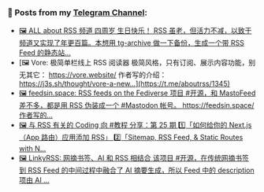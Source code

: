 ### 📰 Posts from my [Telegram Channel](https://t.me/s/aboutrss):
<!-- BLOG-POST-LIST:START -->
- [🖼 ALL about RSS 频道 四周岁 生日快乐！ RSS 虽老，但活力不减，以致于频道又实现了年更百篇。本想用 tg-archive 做一下备份，生成一个带 RSS Feed 的静态站...](https://t.me/aboutrss/1346)
- [🖼 Vore: 极简单栏线上 RSS 阅读器 极简风格，只有订阅、展示内容功能，别无其它： https://vore.website/ 作者写的介绍： https://j3s.sh/thought/vore-a-new...](https://t.me/aboutrss/1345)
- [🖼 feedsin.space: RSS feeds on the Fediverse 项目 #开源，和 MastoFeed 差不多，都是用 RSS 伪装成一个 #Mastodon 帐号。 https://feedsin.space/ 作者写的...](https://t.me/aboutrss/1344)
- [🖼 与 RSS 有关的 Coding 向 #教程 分享：第 25 期 1️⃣「如何给你的 Next.js（App 路由）应用添加 RSS」 2️⃣「Sitemap, RSS Feed, &amp; Static Routes with N...](https://t.me/aboutrss/1343)
- [🖼 LinkyRSS: 网摘书签、AI 和 RSS 相结合 该项目 #开源，在传统网摘书签到 RSS Feed 的中间过程中融合了 AI 摘要生成，所以 Feed 中的 description 项由 AI ...](https://t.me/aboutrss/1341)
<!-- BLOG-POST-LIST:END -->

<!--
**AboutRSS/AboutRSS** is a ✨ _special_ ✨ repository because its `README.md` (this file) appears on your GitHub profile.

Here are some ideas to get you started:

- 🔭 I’m currently working on ...
- 🌱 I’m currently learning ...
- 👯 I’m looking to collaborate on ...
- 🤔 I’m looking for help with ...
- 💬 Ask me about ...
- 📫 How to reach me: ...
- 😄 Pronouns: ...
- ⚡ Fun fact: ...
-->
